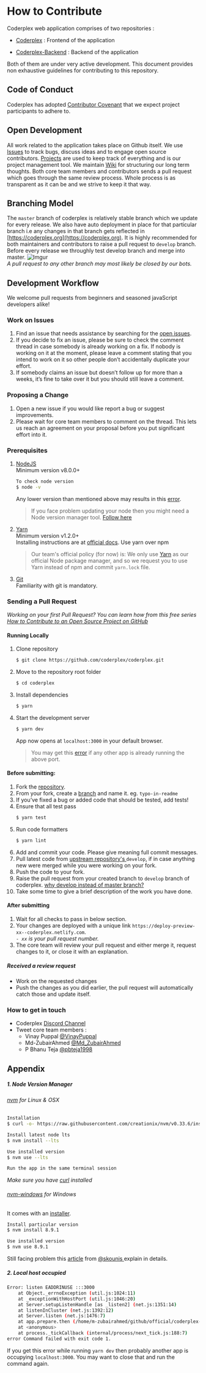 # How to Contribute

Coderplex web application comprises of two repositories :

- [Coderplex](https://github.com/coderplex/coderplex) : Frontend of the application

- [Coderplex-Backend](https://github.com/coderplex/coderplex-backend) : Backend of the application

Both of them are under very active development. This document provides non exhaustive guidelines for contributing to this repository.  

## Code of Conduct
Coderplex has adopted [Contributor Covenant](https://github.com/coderplex/coderplex/blob/develop/.github/CODE_OF_CONDUCT.md) that we expect project participants to adhere to.

## Open Development
All work related to the application takes place on Github itself. We use [Issues](https://github.com/coderplex/coderplex/issues) to track bugs, discuss ideas and to engage open source contributors. [Projects](https://github.com/coderplex/coderplex/projects) are used to keep track of everything and is our project management tool. We maintain [Wiki](https://github.com/coderplex/coderplex/wiki) for structuring our long term thoughts. Both core team members and contributors sends a pull request which goes through the same review process. Whole process is as transparent as it can be and we strive to keep it that way.

## Branching Model
The `master` branch of coderplex is relatively stable branch which we update for every release. We also have auto deployment in place for that particular branch i.e any changes in that branch gets reflected in [https://coderplex.org](https://coderplex.org).
It is highly recommended for both maintainers and contributors to raise a pull request to `develop` branch. Before every release we throughly test develop branch and merge into master.
![Imgur](https://i.imgur.com/KPO2dLul.png)
<br/>
*A pull request to any other branch may most likely be closed by our bots.*

## Development Workflow

We welcome pull requests from beginners and seasoned javaScript developers alike!

### Work on Issues
1. Find an issue that needs assistance by searching for the [open issues](https://github.com/coderplex/coderplex/labels/help-wanted).
2. If you decide to fix an issue, please be sure to check the comment thread in case somebody is already working on a fix. If nobody is working on it at the moment, please leave a comment stating that you intend to work on it so other people don’t accidentally duplicate your effort.
3. If somebody claims an issue but doesn’t follow up for more than a weeks, it’s fine to take over it but you should still leave a comment.


### Proposing a Change
1. Open a new issue if you would like report a bug or suggest improvements.
2. Please wait for core team members to comment on the thread. This lets us reach an agreement on your proposal before you put significant effort into it.

### Prerequisites
1. [NodeJS](https://nodejs.org/)
    <br/>
    Minimum version v8.0.0+
    ```bash
    To check node version
    $ node -v
    ```
    Any lower version than mentioned above may results in this [error](https://github.com/coderplex/coderplex/issues/100).
    > If you face problem updating your node then you might need a Node version manager tool. [Follow here]()

2. [Yarn](https://yarnpkg.com)
    <br/>
    Minimum version v1.2.0+
    <br/>
    Installing instructions are at [official docs](https://yarnpkg.com/en/docs/install#windows-tab).
    Use yarn over npm
    > Our team's official policy (for now) is: We only use [Yarn](https://yarnpkg.com/en/docs/install) as our official Node package manager, and so we request you to use Yarn instead of npm and commit `yarn.lock` file.

3. [Git](https://git-scm.com/download/linux)
    <br/>
    Familiarity with git is mandatory.

### Sending a Pull Request

*Working on your first Pull Request? You can learn how from this *free* series [How to Contribute to an Open Source Project on GitHub](https://egghead.io/series/how-to-contribute-to-an-open-source-project-on-github)*

#### Running Locally

1. Clone repository
    ```bash
    $ git clone https://github.com/coderplex/coderplex.git
    ```
2. Move to the repository root folder
    ```bash
    $ cd coderplex
    ```  
3. Install dependencies
    ```bash
    $ yarn
    ```
4. Start the development server
    ```bash
    $ yarn dev
    ```
    App now opens at `localhost:3000` in your default browser.
    > You may get this [error]() if any other app is already running the above port.

#### Before submitting:
1. Fork the [repository](https://github.com/coderplex/coderplex).
2. From your fork, create a [branch](https://help.github.com/articles/creating-and-deleting-branches-within-your-repository/) and name it. eg. `typo-in-readme`
3. If you’ve fixed a bug or added code that should be tested, add tests!
4. Ensure that all test pass
    ```bash
    $ yarn test
    ```
5. Run code formatters
    ```bash
    $ yarn lint
    ```
6. Add and commit your code. Please give meaning full commit messages.
7. Pull latest code from [upstream repository's ](https://help.github.com/articles/merging-an-upstream-repository-into-your-fork/)`develop`, if in case anything new were merged while you were working on your fork.
8. Push the code to your fork.
9. Raise the pull request from your created branch to `develop` branch of coderplex. [why develop instead of master branch?]()
10. Take some time to give a brief description of the work you have done.

#### After submitting
1. Wait for all checks to pass in below section.
2. Your changes are deployed with a unique link `https://deploy-preview-xx--coderplex.netlify.com`. <br/>
*`- xx` is your pull request number.*
3. The core team  will review your pull request and either merge it, request changes to it, or close it with an explanation.

##### Received a review request
- Work on the requested changes
- Push the changes as you did earlier, the pull request will automatically catch those and update itself.

### How to get in touch
- Coderplex [Discord Channel](https://discord.gg/dVnQ2Gf)
- Tweet core team members :
  - Vinay Puppal [@VinayPuppal](https://twitter.com/vinaypuppal)
  - Md-ZubairAhmed [@Md_ZubairAhmed](https://twitter.com/Md_ZubairAhmed)
  - P Bhanu Teja [@pbteja1998](https://twitter.com/pbteja1998)

## Appendix
##### 1. Node Version Manager

###### [nvm](https://github.com/creationix/nvm) for Linux & OSX
```bash
Installation
$ curl -o- https://raw.githubusercontent.com/creationix/nvm/v0.33.6/install.sh | bash

Install latest node lts
$ nvm install --lts

Use installed version
$ nvm use --lts

Run the app in the same terminal session
```
*Make sure you have [curl](https://curl.haxx.se/) installed*

###### [nvm-windows](https://github.com/coreybutler/nvm-windows) for Windows
It comes with an [installer](https://github.com/coreybutler/nvm-windows#installation--upgrades).

```bash
Install particular version
$ nvm install 8.9.1

Use installed version
$ nvm use 8.9.1
```
Still facing problem this [article](https://medium.com/appseed-io/how-to-run-multiple-versions-of-node-js-with-nvm-for-windows-ffbe5c7a2b47) from [@skounis  ](https://twitter.com/skounis) explain in details.

##### 2. Local host occupied
```bash
Error: listen EADDRINUSE :::3000
    at Object._errnoException (util.js:1024:11)
    at _exceptionWithHostPort (util.js:1046:20)
    at Server.setupListenHandle [as _listen2] (net.js:1351:14)
    at listenInCluster (net.js:1392:12)
    at Server.listen (net.js:1476:7)
    at app.prepare.then (/home/m-zubairahmed/github/official/coderplex-frontend/server.js:26:6)
    at <anonymous>
    at process._tickCallback (internal/process/next_tick.js:188:7)
error Command failed with exit code 1.
```
If you get this error while running `yarn dev` then probably another app is occupying `localhost:3000`. You may want to close that and run the command again.
